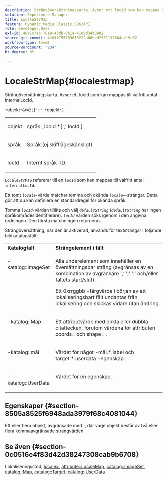 ```yaml
---
description: Strängöversättningskarta. Avser ett locId som kan mappas till valfritt antal internalLocId.
solution: Experience Manager
title: LocaleStrMap
feature: Dynamic Media Classic,SDK/API
role: Developer,User
exl-id: 48a1c71c-78a9-43db-8b1a-4189d34b0982
source-git-commit: 4f81f755789613222a66bed2961117604ae19e62
workflow-type: tm+mt
source-wordcount: '234'
ht-degree: 0%

---
```


# LocaleStrMap{#localestrmap}

Strängöversättningskarta. Avser ett locId som kan mappas till valfritt antal internalLocId.

`*`objekt`*&#42;['|' *`objekt`*]`

<table id="simpletable_26A9A6904C85459F89DCDD98C14139CA"> 
 <tr class="strow"> 
  <td class="stentry"> <p> <span class="varname"> objekt </span> </p> </td> 
  <td class="stentry"> <p> <span class="varname"> språk </span>, <span class="varname"> locId </span>*[',' <span class="varname"> locId </span>] </p> </td> 
 </tr> 
 <tr class="strow"> 
  <td class="stentry"> <p> <span class="varname"> språk </span> </p> </td> 
  <td class="stentry"> <p>Språk (ej skiftlägeskänsligt). </p> </td> 
 </tr> 
 <tr class="strow"> 
  <td class="stentry"> <p> <span class="varname"> locId </span> </p> </td> 
  <td class="stentry"> <p>Internt språk-ID. </p> </td> 
 </tr> 
</table>

`LocaleStrMap` refererar till en `locId` som kan mappas till valfritt antal `internalLocId`.

Ett tomt *`locale`*-värde matchar tomma och okända `locale=`-strängar. Detta gör att du kan definiera en standardregel för okända språk.

Tomma *`locId`*-värden tillåts och välj *`defaultString`* (*`defaultString`* har ingen språkområdesidentifierare). *`locId`* värden söks igenom i den angivna ordningen. Den första matchningen returneras.

Strängöversättning, när den är aktiverad, används för textsträngar i följande bildkatalogsfält:

<table id="table_EE0321F9890B45CA8C364178F5100D40"> 
 <tbody> 
  <tr valign="top"> 
   <td> <b>Katalogfält</b> </td> 
   <td> <b>Strängelement i fält</b> </td> 
  </tr> 
  <tr valign="top"> 
   <td> <p> <span class="codeph">-katalog::ImageSet </span> </p> </td> 
   <td> <p>Alla underelement som innehåller en översättningsbar sträng (avgränsas av en kombination av avgränsare ',' ';' ':' och/eller fältets start/slut). </p> <p>Ett <span class="codeph"> 0xrrggbb </span> -färgvärde i början av ett lokaliseringsbart fält undantas från lokalisering och skickas vidare utan ändring. </p> </td> 
  </tr> 
  <tr valign="top"> 
   <td> <p> <span class="codeph">-katalog::Map </span> </p> </td> 
   <td> <p>Ett attributvärde med enkla eller dubbla citattecken, förutom värdena för attributen <span class="codeph"> coords= </span> och <span class="codeph"> shape= </span> . </p> </td> 
  </tr> 
  <tr valign="top"> 
   <td> <p> <span class="codeph">-katalog::mål </span> </p> </td> 
   <td> <p>Värdet för något <span class="filepath">-mål.*.label </span> och <span class="filepath"> target.*.userdata </span>-egenskap. </p> </td> 
  </tr> 
  <tr valign="top"> 
   <td> <p> <span class="codeph">-katalog::UserData </span> </p> </td> 
   <td> <p>Värdet för en egenskap. </p> </td> 
  </tr> 
 </tbody> 
</table>

## Egenskaper {#section-8505a8525f6948ada3979f68c4081044}

Ett eller flera objekt, avgränsade med |, där varje objekt består av två eller flera kommaavgränsade strängvärden.

## Se även {#section-0c0516e4f83d42d38247308cab9b6708}

Lokaliseringsstöd, [locale=](../../../../../is-api/http-ref/image-serving-api-ref/c-http-protocol-reference/c-command-reference/r-locale.md#reference-8a846b2fbc004a12821b956ed3b25cfb), [attribute::LocaleMap](../../../../../is-api/image-catalog/image-serving-api-ref/c-image-catalog-reference/c-attributes-reference/r-localemap.md#reference-49bbf598f8ea47c3a563755cef306318), [catalog::ImageSet](/help/aem-is-ir-api/is-api/image-catalog/image-serving-api-ref/c-image-catalog-reference/c-image-svg-data-reference/c-image-data-reference/r-imageset-cat.md), [catalog::Map](/help/aem-is-ir-api/is-api/image-catalog/image-serving-api-ref/c-image-catalog-reference/c-image-svg-data-reference/c-image-data-reference/r-map-cat.md), [catalog::Target](/help/aem-is-ir-api/is-api/image-catalog/image-serving-api-ref/c-image-catalog-reference/c-image-svg-data-reference/c-image-data-reference/r-targets-cat.md), [catalog::UserData](/help/aem-is-ir-api/is-api/image-catalog/image-serving-api-ref/c-image-catalog-reference/c-image-svg-data-reference/c-image-data-reference/r-userdata-cat.md)
